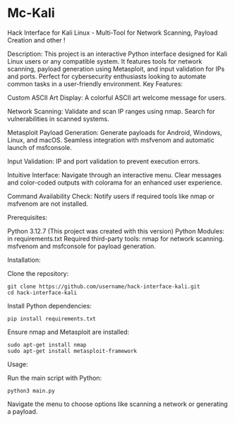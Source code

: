 # Mc-Kali
Hack Interface for Kali Linux - Multi-Tool for Network Scanning,  Payload Creation and other !

Description:
This project is an interactive Python interface designed for Kali Linux users or any compatible system. It features tools for network scanning, payload generation using Metasploit, and input validation for IPs and ports. Perfect for cybersecurity enthusiasts looking to automate common tasks in a user-friendly environment.
Key Features:

  Custom ASCII Art Display:
      A colorful ASCII art welcome message for users.

  Network Scanning:
      Validate and scan IP ranges using nmap.
      Search for vulnerabilities in scanned systems.

  Metasploit Payload Generation:
      Generate payloads for Android, Windows, Linux, and macOS.
      Seamless integration with msfvenom and automatic launch of msfconsole.

  Input Validation:
      IP and port validation to prevent execution errors.

  Intuitive Interface:
      Navigate through an interactive menu.
      Clear messages and color-coded outputs with colorama for an enhanced user experience.

  Command Availability Check:
      Notify users if required tools like nmap or msfvenom are not installed.

Prerequisites:

  Python 3.12.7 (This project was created with this version)
  Python Modules: in requirements.txt
  Required third-party tools:
      nmap for network scanning.
      msfvenom and msfconsole for payload generation.

Installation:

  Clone the repository:

    git clone https://github.com/username/hack-interface-kali.git
    cd hack-interface-kali

Install Python dependencies:

    pip install requirements.txt

Ensure nmap and Metasploit are installed:

    sudo apt-get install nmap
    sudo apt-get install metasploit-framework

Usage:

Run the main script with Python:

    python3 main.py

Navigate the menu to choose options like scanning a network or generating a payload.
